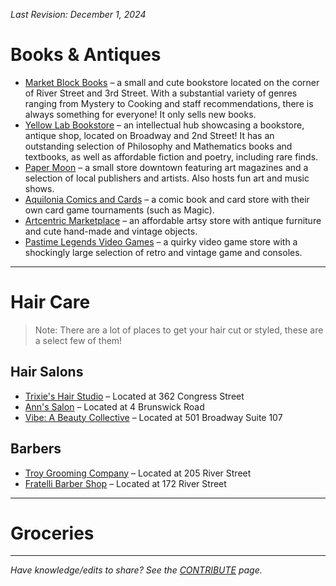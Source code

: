 _Last Revision: December 1, 2024_

# Books & Antiques

 - [Market Block Books](https://www.bhny.com/) – a small and cute bookstore located on the corner of River Street and 3rd Street. With a substantial variety of genres ranging from Mystery to Cooking and staff recommendations, there is always something for everyone! It only sells new books.
 - [Yellow Lab Bookstore](https://www.yelp.com/biz/yellow-lab-vintage-and-books-troy) – an intellectual hub showcasing a bookstore, antique shop, located on Broadway and 2nd Street! It has an outstanding selection of Philosophy and Mathematics books and textbooks, as well as affordable fiction and poetry, including rare finds.
 - [Paper Moon](https://www.instagram.com/paper_moon_troy/?hl=en) – a small store downtown featuring art magazines and a selection of local publishers and artists. Also hosts fun art and music shows.
 - [Aquilonia Comics and Cards](https://aquiloniacomicsandcards.com/) – a comic book and card store with their own card game tournaments (such as Magic). 
 - [Artcentric Marketplace](https://www.instagram.com/artcentricmarketplace/) – an affordable artsy store with antique furniture and cute hand-made and vintage objects.
 - [Pastime Legends Video Games](https://www.facebook.com/PastimeLegends/) – a quirky video game store with a shockingly large selection of retro and vintage game and consoles.

--- 
# Hair Care

>Note: There are a lot of places to get your hair cut or styled, these are a select few of them!
## Hair Salons
* [Trixie's Hair Studio](https://www.yelp.com/biz/trixies-hair-studio-troy) – Located at 362 Congress Street
* [Ann's Salon](https://www.yelp.com/biz/anns-salon-troy) – Located at 4 Brunswick Road
* [Vibe: A Beauty Collective](https://vibebeautycollective.com/) – Located at 501 Broadway Suite 107

## Barbers
* [Troy Grooming Company](https://www.yelp.com/biz/troy-grooming-troy-3) – Located at 205 River Street
* [Fratelli Barber Shop](https://www.instagram.com/fratelli.barbershop/?utm_medium=copy_link) – Located at 172 River Street

---
# Groceries


---
_Have knowledge/edits to share? See the [CONTRIBUTE](../../CONTRIBUTE.md) page._